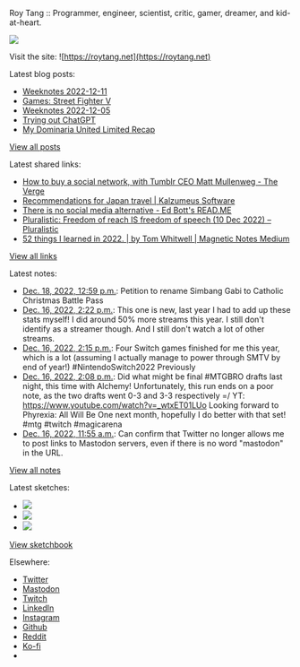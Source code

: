 Roy Tang :: Programmer, engineer, scientist, critic, gamer, dreamer, and kid-at-heart.

![](https://roytang.net/static/img/profile.jpg)

Visit the site: ![https://roytang.net](https://roytang.net)

Latest blog posts:

- [Weeknotes 2022-12-11](https://roytang.net/2022/12/weeknotes-12-11/)
- [Games: Street Fighter V](https://roytang.net/2022/12/street-fighter-v/)
- [Weeknotes 2022-12-05](https://roytang.net/2022/12/weeknotes-12-05/)
- [Trying out ChatGPT](https://roytang.net/2022/12/chatgpt/)
- [My Dominaria United Limited Recap](https://roytang.net/2022/12/mtgdmu-limited-recap/)

[View all posts](https://roytang.net/blog)

Latest shared links:

- [How to buy a social network, with Tumblr CEO Matt Mullenweg - The Verge](https://roytang.net/2022/12/fb572c5c67e5c1f34e9611ce98327446/)
- [Recommendations for Japan travel | Kalzumeus Software](https://roytang.net/2022/12/df1c505368a315bbf21acf7400ba62d7/)
- [There is no social media alternative - Ed Bott&#x27;s READ.ME](https://roytang.net/2022/12/19e62b179dd14ff8a2acd064755fe477/)
- [Pluralistic: Freedom of reach IS freedom of speech (10 Dec 2022) – Pluralistic](https://roytang.net/2022/12/f0527acc53d901434a39d7387df997ee/)
- [52 things I learned in 2022. | by Tom Whitwell | Magnetic Notes Medium](https://roytang.net/2022/12/35c5b1407b379c5fdc308113d8b82937/)

[View all links](https://roytang.net/links)

Latest notes:

- [Dec. 18, 2022, 12:59 p.m.](https://roytang.net/2022/12/1604340452416622592/): Petition to rename Simbang Gabi to Catholic Christmas Battle Pass
- [Dec. 16, 2022, 2:22 p.m.](https://roytang.net/2022/12/twitch-recap/): This one is new, last year I had to add up these stats myself! I did around 50% more streams this year. I still don&#x27;t identify as a streamer though. And I still don&#x27;t watch a lot of other streams.
- [Dec. 16, 2022, 2:15 p.m.](https://roytang.net/2022/12/switch-year-in-review/): Four Switch games finished for me this year, which is a lot (assuming I actually manage to power through SMTV by end of year!) #NintendoSwitch2022 Previously
- [Dec. 16, 2022, 2:08 p.m.](https://roytang.net/2022/12/mtgbro-limited-7/): Did what might be final #MTGBRO drafts last night, this time with Alchemy! Unfortunately, this run ends on a poor note, as the two drafts went 0-3 and 3-3 respectively =/ YT: https://www.youtube.com/watch?v=_wtxET01LUo Looking forward to Phyrexia: All Will Be One next month, hopefully I do better with that set! #mtg #twitch #magicarena
- [Dec. 16, 2022, 11:55 a.m.](https://roytang.net/2022/12/9857696ada6ed13b4a33d74d9601d9fe/): Can confirm that Twitter no longer allows me to post links to Mastodon servers, even if there is no word &quot;mastodon&quot; in the URL.

[View all notes](https://roytang.net/notes)

Latest sketches:


- ![](https://roytang.net/media/cache/f5/83/f583e6f8cabb768e013c3292f03b5274.jpg)
- ![](https://roytang.net/media/cache/dc/31/dc31bec42193147458f2e50c9a7fe4ac.jpg)
- ![](https://roytang.net/media/cache/73/2b/732bd4c80057609c59932ce77d753675.jpg)

[View sketchbook](https://roytang.net/albums/sketchbook)


Elsewhere:

- [Twitter](https://twitter.com/roytang)
- [Mastodon](https://indieweb.social/@roytang)
- [Twitch](https://twitch.tv/twitchyroy)
- [LinkedIn](https://www.linkedin.com/in/roytang)
- [Instagram](https://instagram.com/roytang0400)
- [Github](https://github.com/roytang)
- [Reddit](https://reddit.com/u/hungryroy)
- [Ko-fi](https://ko-fi.com/roytang)
- [](mailto:hello@roytang.net)